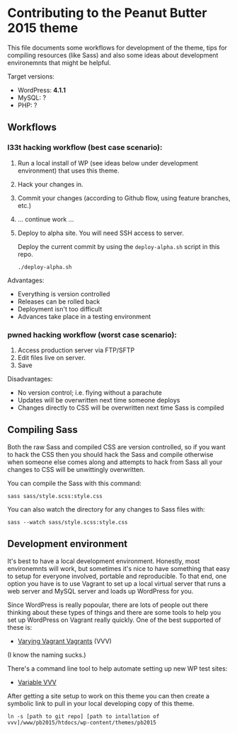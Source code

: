 # Contributing to the Peanut Butter 2015 theme


This file documents some workflows for development of the theme, tips for
compiling resources (like Sass) and also some ideas about development
environemnts that might be helpful.

Target versions:

* WordPress: **4.1.1**
* MySQL: ?
* PHP: ?


## Workflows

### l33t hacking workflow (best case scenario):

1. Run a local install of WP (see ideas below under development environment) that uses this theme.
2. Hack your changes in. 
3. Commit your changes (according to Github flow, using feature branches, etc.)
4. ... continue work ...
5. Deploy to alpha site. You will need SSH access to server.

    Deploy the current commit by using the `deploy-alpha.sh` script in this repo.

       ./deploy-alpha.sh


Advantages: 

* Everything is version controlled
* Releases can be rolled back
* Deployment isn't too difficult
* Advances take place in a testing environment


### pwned hacking workflow (worst case scenario):

1. Access production server via FTP/SFTP
2. Edit files live on server. 
3. Save

Disadvantages: 

* No version control; i.e. flying without a parachute
* Updates will be overwritten next time someone deploys
* Changes directly to CSS will be overwritten next time Sass is compiled


## Compiling Sass

Both the raw Sass and compiled CSS are version controlled, so if you want to 
hack the CSS then you should hack the Sass and compile otherwise when someone 
else comes along and attempts to hack from Sass all your changes to CSS will
be unwittingly overwritten.

You can compile the Sass with this command: 

    sass sass/style.scss:style.css

You can also watch the directory for any changes to Sass files with:

    sass --watch sass/style.scss:style.css


## Development environment

It's best to have a local development environment. Honestly, most environemnts
will work, but sometimes it's nice to have something that easy to setup for
everyone involved, portable and reproducible. To that end, one option you 
have is to use Vagrant to set up a local virtual server that runs a web server
and MySQL server and loads up WordPress for you. 

Since WordPress is really popoular, there are lots of people out there thinking
about these types of things and there are some tools to help you set up 
WordPress on Vagrant really quickly. One of the best supported of these is:

* [Varying Vagrant Vagrants](https://github.com/Varying-Vagrant-Vagrants/VVV) (VVV)

(I know the naming sucks.) 

There's a command line tool to help automate setting up new WP test sites:

* [Variable VVV](https://github.com/bradp/vv)

After getting a site setup to work on this theme you can then create a 
symbolic link to pull in your local developing copy of this theme.

    ln -s [path to git repo] [path to intallation of vvv]/www/pb2015/htdocs/wp-content/themes/pb2015
